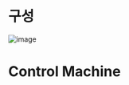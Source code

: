 # 구성

					
![image](https://user-images.githubusercontent.com/39255123/183283460-ed609a18-6eeb-4754-9451-fd6958aceade.png)


# Control Machine 
